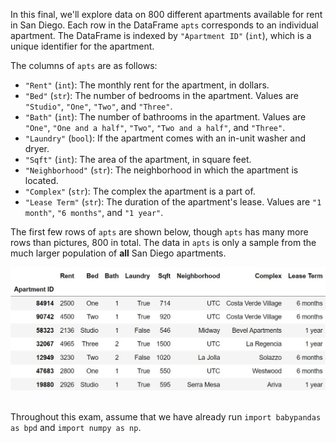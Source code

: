 In this final, we'll explore data on 800 different apartments available for rent in San Diego. Each row in the DataFrame `apts` corresponds to an individual apartment. The DataFrame is indexed by `"Apartment ID"` (`int`), which is a unique identifier for the apartment. 

The columns of `apts` are as follows:

-   `"Rent"` (`int`): The monthly rent for the apartment, in dollars. 
-   `"Bed"` (`str`): The number of bedrooms in the apartment. Values are `"Studio"`, `"One"`, `"Two"`, and `"Three"`. 
-   `"Bath"` (`int`): The number of bathrooms in the apartment. Values are `"One"`, `"One and a half"`, `"Two"`, `"Two and a half"`, and `"Three"`.
-   `"Laundry"` (`bool`): If the apartment comes with an in-unit washer and dryer.
-   `"Sqft"` (`int`): The area of the apartment, in square feet. 
-   `"Neighborhood"` (`str`): The neighborhood in which the apartment is located.
-   `"Complex"` (`str`): The complex the apartment is a part of.
-   `"Lease Term"` (`str`): The duration of the apartment's lease.  Values are `"1 month"`, `"6 months"`, and `"1 year"`. 

The first few rows of `apts` are shown below, though `apts` has many more rows than pictures, 800 in total. The data in `apts` is only a sample from the much larger population of **all** San Diego apartments.

<center><img src="../../assets/images/sp24-final/apts.jpg" width=600></center>

<br>

Throughout this exam, assume that we have already run `import babypandas as bpd` and `import numpy as np`.
